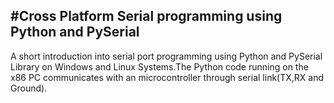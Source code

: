 #Cross Platform Serial programming using Python and PySerial
-----------------------------------------------------------------------------------------------------------------------------------------

A short introduction into serial port programming using Python and PySerial Library on Windows and Linux Systems.The Python code running on the x86 PC communicates with an microcontroller through serial link(TX,RX and Ground). 
